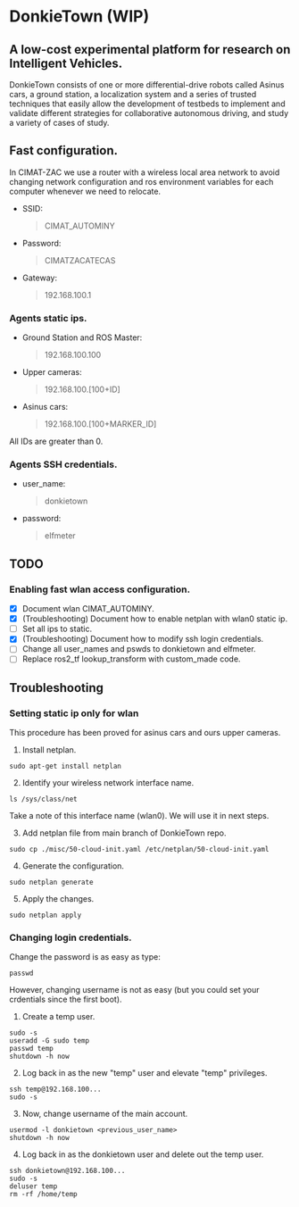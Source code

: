 # DonkieTown (WIP)
## A low-cost experimental platform for research on Intelligent Vehicles. 

DonkieTown consists of one or more differential-drive robots called Asinus cars, a ground station, a localization system and a series of trusted techniques that easily allow the development of testbeds to implement and validate different strategies for collaborative autonomous driving, and study a variety of cases of study.

## Fast configuration.
In CIMAT-ZAC we use a router with a wireless local area network to avoid changing network configuration and ros environment variables for each computer whenever we need to relocate. 

- SSID:
   > CIMAT_AUTOMINY
- Password:
   > CIMATZACATECAS
- Gateway:
   > 192.168.100.1

### Agents static ips.
- Ground Station and ROS Master:
   > 192.168.100.100
- Upper cameras:
   > 192.168.100.[100+ID]
- Asinus cars:
   > 192.168.100.[100+MARKER_ID]

All IDs are greater than 0.

### Agents SSH credentials.
- user_name:
   > donkietown
- password:
   > elfmeter

## TODO
### Enabling fast wlan access configuration.
 - [x] Document wlan CIMAT_AUTOMINY. 
 - [x] (Troubleshooting) Document how to enable netplan with wlan0 static ip. 
 - [ ] Set all ips to static.
 - [x] (Troubleshooting) Document how to modify ssh login credentials.
 - [ ] Change all user_names and pswds to donkietown and elfmeter.
 - [ ] Replace ros2_tf lookup_transform with custom_made code.

## Troubleshooting
### Setting static ip only for wlan
This procedure has been proved for asinus cars and ours upper cameras. 
1. Install netplan.
```
sudo apt-get install netplan
```
2. Identify your wireless network interface name.
```
ls /sys/class/net
```
Take a note of this interface name (wlan0). We will use it in next steps. 

3. Add netplan file from main branch of DonkieTown repo.
```
sudo cp ./misc/50-cloud-init.yaml /etc/netplan/50-cloud-init.yaml
``` 
4. Generate the configuration.
```
sudo netplan generate
```
5. Apply the changes.
```
sudo netplan apply
```

### Changing login credentials.
Change the password is as easy as type:
```
passwd
```
However, changing username is not as easy (but you could set your crdentials since the first boot).
1. Create a temp user.
```
sudo -s
useradd -G sudo temp
passwd temp
shutdown -h now
```
2. Log back in as the new "temp" user and elevate "temp" privileges.
```
ssh temp@192.168.100...
sudo -s
```
3. Now, change username of the main account.
```
usermod -l donkietown <previous_user_name>
shutdown -h now
```
4. Log back in as the donkietown user and delete out the temp user.
```
ssh donkietown@192.168.100...
sudo -s
deluser temp
rm -rf /home/temp
```